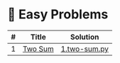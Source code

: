 # 📗 Easy Problems

| # | Title | Solution |
|---|-------|----------|
| 1 | [Two Sum](https://leetcode.com/problems/two-sum) | [1.two-sum.py](../problems/1.two-sum.py) |
